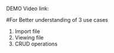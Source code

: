DEMO Video link:

#For Better understanding of 3 use cases

1. Import file
2. Viewing file
3. CRUD operations
